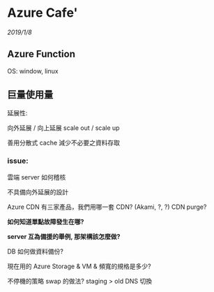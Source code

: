 # Azure Cafe'

*2019/1/8*


## Azure Function

OS: window, linux

## 巨量使用量

延展性:

向外延展 / 向上延展
scale out / scale up

善用分散式 cache 減少不必要之資料存取

### issue:
雲端 server 如何稽核

不具備向外延展的設計

Azure CDN 有三家產品，我們用哪一套 CDN?
(Akami, ?, ?)
CDN purge?

**如何知道單點故障發生在哪?**

**server 互為備援的舉例, 那架構該怎麼做?**

DB 如何做資料備份?

現在用的 Azure Storage & VM & 頻寬的規格是多少?

不停機的策略
swap 的做法? staging > old
DNS 切換

